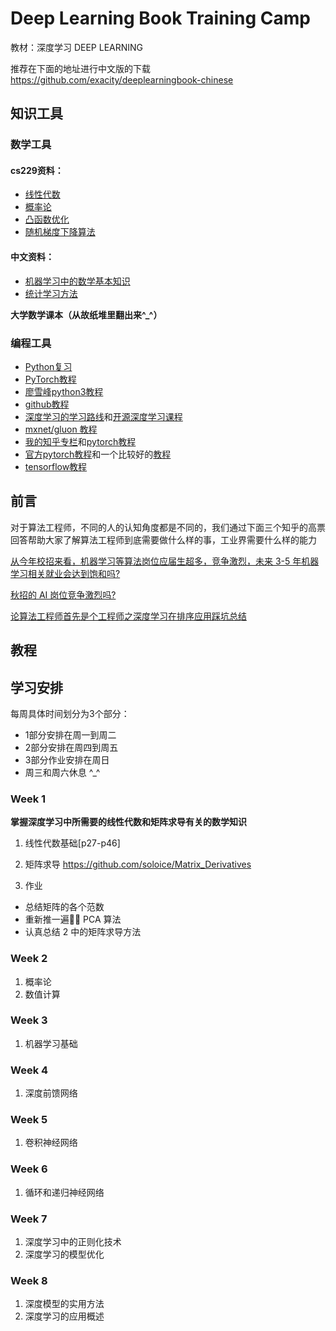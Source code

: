 # Deep Learning Book Training Camp

教材：深度学习 DEEP LEARNING 

推荐在下面的地址进行中文版的下载 https://github.com/exacity/deeplearningbook-chinese

## 知识工具
### 数学工具
#### cs229资料：
- [线性代数](http://web.stanford.edu/class/cs224n/readings/cs229-linalg.pdf)  
- [概率论](http://web.stanford.edu/class/cs224n/readings/cs229-prob.pdf)  
- [凸函数优化](http://web.stanford.edu/class/cs224n/readings/cs229-cvxopt.pdf)  
- [随机梯度下降算法](http://cs231n.github.io/optimization-1/)  

#### 中文资料：    
- [机器学习中的数学基本知识](https://www.cnblogs.com/steven-yang/p/6348112.html)  
- [统计学习方法](http://vdisk.weibo.com/s/vfFpMc1YgPOr)  

**大学数学课本（从故纸堆里翻出来^_^）**  

### 编程工具 
- [Python复习](http://web.stanford.edu/class/cs224n/lectures/python-review.pdf)  
- [PyTorch教程](https://www.udacity.com/course/deep-learning-pytorch--ud188)  
- [廖雪峰python3教程](https://www.liaoxuefeng.com/article/001432619295115c918a094d8954bd493037b03d27bf9a9000)
- [github教程](https://www.liaoxuefeng.com/wiki/0013739516305929606dd18361248578c67b8067c8c017b000)
- [深度学习的学习路线](https://github.com/L1aoXingyu/Roadmap-of-DL-and-ML/blob/master/README_cn.md)和[开源深度学习课程](http://www.deeplearningweekly.com/blog/open-source-deep-learning-curriculum/)
- [mxnet/gluon 教程](https://zh.gluon.ai/)
- [我的知乎专栏](https://zhuanlan.zhihu.com/c_94953554)和[pytorch教程](https://github.com/L1aoXingyu/code-of-learn-deep-learning-with-pytorch)
- [官方pytorch教程](https://pytorch.org/tutorials/)和一个比较好的[教程](https://github.com/yunjey/pytorch-tutorial)
- [tensorflow教程](https://github.com/aymericdamien/TensorFlow-Examples)

## 前言
对于算法工程师，不同的人的认知角度都是不同的，我们通过下面三个知乎的高票回答帮助大家了解算法工程师到底需要做什么样的事，工业界需要什么样的能力

[从今年校招来看，机器学习等算法岗位应届生超多，竞争激烈，未来 3-5 年机器学习相关就业会达到饱和吗?](https://www.zhihu.com/question/66406672/answer/317489657)

[秋招的 AI 岗位竞争激烈吗?](https://www.zhihu.com/question/286925266/answer/491117602)

[论算法工程师首先是个工程师之深度学习在排序应用踩坑总结](https://zhuanlan.zhihu.com/p/44315278)


## 教程
## 学习安排
每周具体时间划分为3个部分：
- 1部分安排在周一到周二
- 2部分安排在周四到周五
- 3部分作业安排在周日
- 周三和周六休息 ^_^

### Week 1
**掌握深度学习中所需要的线性代数和矩阵求导有关的数学知识**
1. 线性代数基础[p27-p46]

2. 矩阵求导 https://github.com/soloice/Matrix_Derivatives

3. 作业
- 总结矩阵的各个范数
- 重新推一遍 PCA 算法
- 认真总结 2 中的矩阵求导方法

### Week 2
1. 概率论 
2. 数值计算

### Week 3
1. 机器学习基础

### Week 4
1. 深度前馈网络

### Week 5
1. 卷积神经网络

### Week 6
1. 循环和递归神经网络

### Week 7
1. 深度学习中的正则化技术
2. 深度学习的模型优化

### Week 8
1. 深度模型的实用方法
2. 深度学习的应用概述

